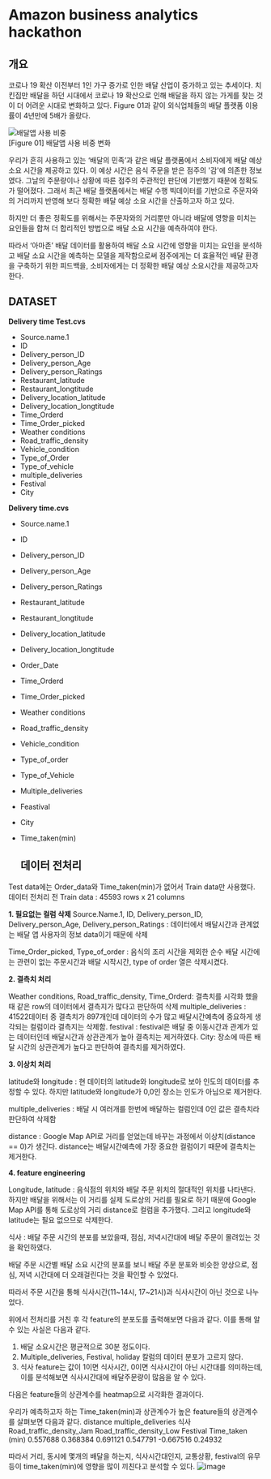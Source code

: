 # <b>Amazon business analytics hackathon</b>

## 개요
  코로나 19 확산 이전부터 1인 가구 증가로 인한 배달 산업이 증가하고 있는 추세이다. 치킨집만 배달을 하던 시대에서 코로나 19 확산으로 인해 배달을 하지 않는 가게를 찾는 것이 더 어려운 시대로 변화하고 있다. Figure 01과 같이 외식업체들의 배달 플랫폼 이용률이 4년만에 5배가 올랐다.<br>
  
  ![배달앱 사용 비중](http://www.sisajournal-e.com/news/photo/202204/264716_108396_5435.jpg )<br>
 [Figure 01] 배달앱 사용 비중 변화<br>
 
  우리가 흔히 사용하고 있는 ‘배달의 민족’과 같은 배달 플랫폼에서 소비자에게 배달 예상 소요 시간을 제공하고 있다. 이 예상 시간은 음식 주문을 받은 점주의 '감'에 의존한 정보였다. 그날의 주문량이나 상황에 따른 점주의 주관적인 판단에 기반했기 때문에 정확도가 떨어졌다. 그래서 최근 배달 플랫폼에서는 배달 수행 빅데이터를 기반으로 주문자와의 거리까지 반영해 보다 정확한 배달 예상 소요 시간을 산출하고자 하고 있다. <br>

  하지만 더 좋은 정확도를 위해서는 주문자와의 거리뿐만 아니라 배달에 영향을 미치는 요인들을 합쳐 더 합리적인 방법으로 배달 소요 시간을 예측하여야 한다.<br>
  
  따라서 ‘아마존’ 배달 데이터를 활용하여 배달 소요 시간에 영향을 미치는 요인을 분석하고 배달 소요 시간을 예측하는 모델을 제작함으로써 점주에게는 더 효율적인 배달 환경을 구축하기 위한 피드백을, 소비자에게는 더 정확한 배달 예상 소요시간을 제공하고자 한다. 
  
  ## DATASET

<b>Delivery time Test.cvs</b>
- Source.name.1
- ID
- Delivery_person_ID
- Delivery_person_Age
- Delivery_person_Ratings
- Restaurant_latitude
- Restaurant_longtitude
- Delivery_location_latitude
- Delivery_location_longtitude
- Time_Orderd
- Time_Order_picked
- Weather conditions
- Road_traffic_density
- Vehicle_condition
- Type_of_Order
- Type_of_vehicle
- multiple_deliveries
- Festival
- City

<b>Delivery time.cvs</b>
- Source.name.1
- ID
- Delivery_person_ID
- Delivery_person_Age
- Delivery_person_Ratings
- Restaurant_latitude
- Restaurant_longtitude
- Delivery_location_latitude
- Delivery_location_longtitude
- Order_Date
- Time_Orderd
- Time_Order_picked
- Weather conditions
- Road_traffic_density
- Vehicle_condition
- Type_of_order
- Type_of_Vehicle
- Multiple_deliveries
- Feastival
- City
- Time_taken(min)

  ## 데이터 전처리
  
Test data에는 Order_data와 Time_taken(min)가 없어서 Train data만 사용했다.
데이터 전처리 전 Train data : 45593 rows x 21 columns

<b>1. 필요없는 컬럼 삭제</b>
Source.Name.1, ID, Delivery_person_ID, Delivery_person_Age, Delivery_person_Ratings : 
데이터에서 배달시간과 관계없는 배달 앱 사용자의 정보 data이기 때문에 삭제 

Time_Order_picked, Type_of_order : 음식의 조리 시간을 제외한 순수 배달 시간에는 관련이 없는 주문시간과 배달 시작시간, type of order 열은 삭제시켰다.

<b>2.	결측치 처리</b>

 
Weather conditions, Road_traffic_density, Time_Orderd:
결측치를 시각화 했을 때 같은 row의 데이터에서 결측지가 많다고 판단하여 삭제
multiple_deliveries : 
41522데이터 중 결측치가 897개인데 데이터의 수가 많고 배달시간예측에 중요하게 생각되는 컬럼이라 결측지는 삭제함.
festival :
festival은 배달 중 이동시간과 관계가 있는 데이터인데 배달시간과 상관관계가 높아 결측치는 제거하였다.
City:
장소에 따른 배달 시간의 상관관계가 높다고 판단하여 결측치를 제거하였다.

<b>3. 이상치 처리</b>

latitude와 longitude : 
현 데이터의 latitude와 longitude로 보아 인도의 데이터를 추정할 수 있다. 하지만 latitude와 longitude가 0,0인 장소는 인도가 아님으로 제거한다.

multiple_deliveries : 
배달 시 여러개를 한번에 배달하는 컬럼인데 0인 값은 결측치라 판단하여 삭제함
  
distance :
Google Map API로 거리를 얻었는데 바꾸는 과정에서 이상치(distance == 0)가 생긴다. distance는 배달시간예측에 가장 중요한 컬럼이기 때문에 결측치는 제거한다.




<b>4. feature engineering</b>

Longitude, latitude : 음식점의 위치와 배달 주문 위치의 절대적인 위치를 나타낸다. 하지만 배달을 위해서는 이 거리를 실제 도로상의 거리를 필요로 하기 때문에 Google Map API를 통해 도로상의 거리 distance로 컬럼을 추가했다. 그리고 longitude와 latitude는 필요 없으므로 삭제한다.
 
식사 : 
배달 주문 시간의 분포를 보았을때, 점심, 저녁시간대에 배달 주문이 몰려있는 것을 확인하였다. 
 
배달 주문 시간별 배달 소요 시간의 분포를 보니 배달 주문 분포와 비슷한 양상으로, 점심, 저녁 시간대에 더 오래걸린다는 것을 확인할 수 있었다. 

따라서 주문 시간을 통해 식사시간(11~14시, 17~21시)과 식사시간이 아닌 것으로 나누었다.

 
위에서 전처리를 거친 후 각 feature의 분포도를 출력해보면 다음과 같다. 이를 통해 알 수 있는 사실은 다음과 같다.
1.	배달 소요시간은 평균적으로 30분 정도이다.
2.	Multiple_deliveries, Festival, holiday 칼럼의 데이터 분포가 고르지 않다.
3.	식사 feature는 값이 1이면 식사시간, 0이면 식사시간이 아닌 시간대를 의미하는데, 이를 분석해보면 식사시간대에 배달주문량이 많음을 알 수 있다.

다음은 feature들의 상관계수를 heatmap으로 시각화한 결과이다. 
 
우리가 예측하고자 하는 Time_taken(min)과 상관계수가 높은 feature들의 상관계수를 살펴보면 다음과 같다.
	distance	multiple_deliveries	식사	Road_traffic_density_Jam	Road_traffic_density_Low	Festival
Time_taken (min)	0.557688	0.368384	0.691121	0.547791	-0.667516	0.24932

따라서 거리, 동시에 몇개의 배달을 하는지, 식사시간대인지, 교통상황, festival의 유무 등이 time_taken(min)에 영향을 많이 끼친다고 분석할 수 있다.
![image](https://user-images.githubusercontent.com/86548137/226331417-b51afc63-ec86-4c2e-85d6-d38b292e993a.png)

